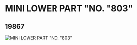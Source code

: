 # MINI LOWER PART "NO. "803"
## 19867
![MINI LOWER PART "NO. "803"](https://lc-www-live-s.legocdn.com/media/bricks/5/2/6102490.jpg)